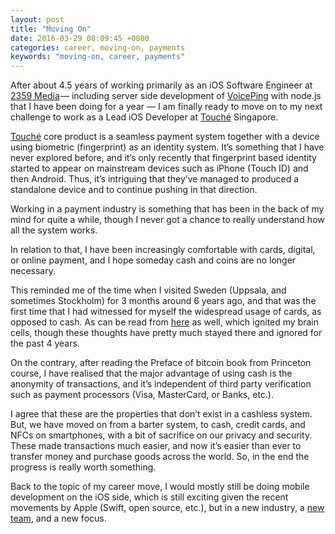 ```yaml
---
layout: post
title: "Moving On"
date: 2016-03-29 08:09:45 +0800
categories: career, moving-on, payments
keywords: "moving-on, career, payments"
---
```


After about 4.5 years of working primarily as an iOS Software Engineer at [2359 Media](http://2359media.com/) — including server side development of [VoicePing](http://www.voicepingapp.com/) with node.js that I have been doing for a year — I am finally ready to move on to my next challenge to work as a Lead iOS Developer at [Touché](https://www.gotouche.com) Singapore.

[Touché](https://www.gotouche.com) core product is a seamless payment system together with a device using biometric (fingerprint) as an identity system. It’s something that I have never explored before, and it’s only recently that fingerprint based identity started to appear on mainstream devices such as iPhone (Touch ID) and then Android. Thus, it’s intriguing that they’ve managed to produced a standalone device and to continue pushing in that direction.

Working in a payment industry is something that has been in the back of my mind for quite a while, though I never got a chance to really understand how all the system works.

In relation to that, I have been increasingly comfortable with cards, digital, or online payment, and I hope someday cash and coins are no longer necessary.

This reminded me of the time when I visited Sweden (Uppsala, and sometimes Stockholm) for 3 months around 6 years ago, and that was the first time that I had witnessed for myself the widespread usage of cards, as opposed to cash. As can be read from [here](http://www.nytimes.com/2015/12/27/business/international/in-sweden-a-cash-free-future-nears.html?_r=0) as well, which ignited my brain cells, though these thoughts have pretty much stayed there and ignored for the past 4 years.

On the contrary, after reading the Preface of bitcoin book from Princeton course, I have realised that the major advantage of using cash is the anonymity of transactions, and it’s independent of third party verification such as payment processors (Visa, MasterCard, or Banks, etc.).

I agree that these are the properties that don’t exist in a cashless system. But, we have moved on from a barter system, to cash, credit cards, and NFCs on smartphones, with a bit of sacrifice on our privacy and security. These made transactions much easier, and now it’s easier than ever to transfer money and purchase goods across the world. So, in the end the progress is really worth something.

Back to the topic of my career move, I would mostly still be doing mobile development on the iOS side, which is still exciting given the recent movements by Apple (Swift, open source, etc.), but in a new industry, a [new team](https://www.gotouche.com/about-us/), and a new focus.

